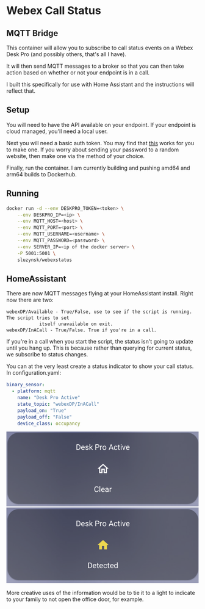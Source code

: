# Webex Call Status
## MQTT Bridge

This container will allow you to subscribe to call status events 
on a Webex Desk Pro (and possibly others, that's all I have). 

It will then send MQTT messages to a broker so that you can then 
take action based on whether or not your endpoint is in a call.

I built this specifically for use with Home Assistant and the instructions
will reflect that.

## Setup

You will need to have the API available on your endpoint. If your
endpoint is cloud managed, you'll need a local user.

Next you will need a basic auth token. You may find that 
[this](https://www.blitter.se/utils/basic-authentication-header-generator/) 
works for you to make one. If you worry about sending your password
to a random website, then make one via the method of your choice.

Finally, run the container. I am currently building and pushing amd64 and arm64 builds to Dockerhub.

## Running
``` bash
docker run -d --env DESKPRO_TOKEN=<token> \
    --env DESKPRO_IP=<ip> \
    --env MQTT_HOST=<host> \
    --env MQTT_PORT=<port> \
    --env MQTT_USERNAME=<username> \
    --env MQTT_PASSWORD=<password> \
    --env SERVER_IP=<ip of the docker server> \
    -P 5001:5001 \
    sluzynsk/webexstatus
```

## HomeAssistant
There are now MQTT messages flying at your HomeAssistant install. Right now there are two:
```text
webexDP/Available - True/False, use to see if the script is running. The script tries to set 
            itself unavailable on exit.
webexDP/InACall - True/False. True if you're in a call.
```

If you're in a call when you start the script, the status isn't going to update until you hang up.
This is because rather than querying for current status, we subscribe to status changes. 

You can at the very least create a status indicator to show your call status. In configuration.yaml:
```yaml
binary_sensor:
  - platform: mqtt
    name: "Desk Pro Active"
    state_topic: "webexDP/InACall"
    payload_on: "True"
    payload_off: "False"
    device_class: occupancy
```


![](inactive.png)
![](active.png)

More creative uses of the information would be to tie it to a light to indicate to your family to
not open the office door, for example.

